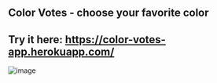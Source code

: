 ## Color Votes - choose your favorite color
## Try it here: https://color-votes-app.herokuapp.com/
![image](https://user-images.githubusercontent.com/95045934/175280174-4074cb36-73a4-487c-9296-03041373f32f.png)
